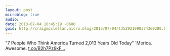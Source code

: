 ```yaml
---
layout: post
microblog: true
audio: 
date: 2013-07-04 16:45:19 -0600
guid: http://craigmcclellan.micro.blog/2013/07/04/t352921090374369280.html
---
```

"7 People Who Think America Turned 2,013 Years Old Today"  'Merica. Awesome.  [t.co/B2h7Pz9kF...](http://t.co/B2h7Pz9kFG)
